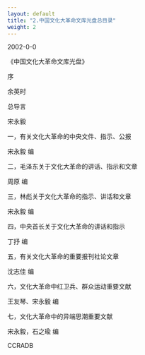 ```yaml
---
layout: default
title: "2.中国文化大革命文库光盘总目录"
weight: 2
---
```


2002-0-0

《中国文化大革命文库光盘》

序

余英时

总导言

宋永毅

一，有关文化大革命的中央文件、指示、公报

宋永毅 编

二，毛泽东关于文化大革命的讲话、指示和文章

周原 编

三，林彪关于文化大革命的指示、讲话和文章

宋永毅 编

四，中央首长关于文化大革命的讲话和指示

丁抒 编

五，有关文化大革命的重要报刊社论文章

沈志佳 编

六，文化大革命中红卫兵、群众运动重要文献

王友琴、宋永毅 编

七，文化大革命中的异端思潮重要文献

宋永毅，石之瑜 编

CCRADB

